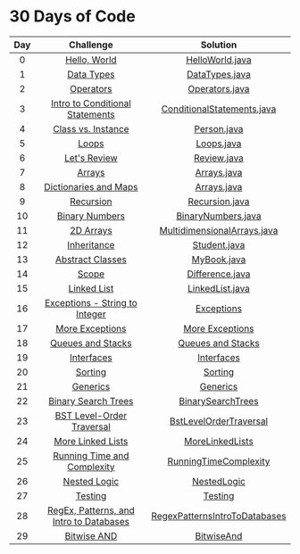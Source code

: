 # 30 Days of Code

| Day |                                                Challenge                                                |                                                                                       Solution                                                                          |
|:---:|:-------------------------------------------------------------------------------------------------------:|:-----------------------------------------------------------------------------------------------------------------------------------------------------------------------:|
|  0  | [Hello, World](https://www.hackerrank.com/challenges/30-hello-world)                                    | [HelloWorld.java](https://github.com/alexey-agafonov/hackerrank/blob/master/30-days-of-code/day%200/src/dev/agafonov/HelloWorld.java)                                   |
|  1  | [Data Types](https://www.hackerrank.com/challenges/30-data-types)                                       | [DataTypes.java](https://github.com/alexey-agafonov/hackerrank/blob/master/30-days-of-code/day%201/src/dev/agafonov/DataTypes.java)                                     |
|  2  | [Operators](https://www.hackerrank.com/challenges/30-operators)                                         | [Operators.java](https://github.com/alexey-agafonov/hackerrank/blob/master/30-days-of-code/day%202/src/dev/agafonov/Operators.java)                                     |
|  3  | [Intro to Conditional Statements](https://www.hackerrank.com/challenges/30-conditional-statements)      | [ConditionalStatements.java](https://github.com/alexey-agafonov/hackerrank/blob/master/30-days-of-code/day%203/src/dev/agafonov/ConditionalStatements.java)             |
|  4  | [Class vs. Instance](https://www.hackerrank.com/challenges/30-class-vs-instance)                        | [Person.java](https://github.com/alexey-agafonov/hackerrank/blob/master/30-days-of-code/day%204/src/dev/agafonov/Person.java)                                           |
|  5  | [Loops](https://www.hackerrank.com/challenges/30-loops)                                                 | [Loops.java](https://github.com/alexey-agafonov/hackerrank/blob/master/30-days-of-code/day%205/src/dev/agafonov/Loops.java)                                             |
|  6  | [Let's Review](https://www.hackerrank.com/challenges/30-review-loop)                                    | [Review.java](https://github.com/alexey-agafonov/hackerrank/blob/master/30-days-of-code/day%206/src/dev/agafonov/Review.java)                                           |
|  7  | [Arrays](https://www.hackerrank.com/challenges/30-arrays)                                               | [Arrays.java](https://github.com/alexey-agafonov/hackerrank/blob/master/30-days-of-code/day%207/src/dev/agafonov/Arrays.java)                                           |
|  8  | [Dictionaries and Maps](https://www.hackerrank.com/challenges/30-dictionaries-and-maps)                 | [Arrays.java](https://github.com/alexey-agafonov/hackerrank/blob/master/30-days-of-code/day%208/src/dev/agafonov/Arrays.java)                                           |
|  9  | [Recursion](https://www.hackerrank.com/challenges/30-recursion)                                         | [Recursion.java](https://github.com/alexey-agafonov/hackerrank/blob/master/30-days-of-code/day%209/src/dev/agafonov/Recursion.java)                                     |
|  10 | [Binary Numbers](https://www.hackerrank.com/challenges/30-binary-numbers)                               | [BinaryNumbers.java](https://github.com/alexey-agafonov/hackerrank/blob/master/30-days-of-code/day%2010/src/dev/agafonov/BinaryNumbers.java)                            |
|  11 | [2D Arrays](https://www.hackerrank.com/challenges/30-2d-arrays)                                         | [MultidimensionalArrays.java](https://github.com/alexey-agafonov/hackerrank/blob/master/30-days-of-code/day%2011/src/dev/agafonov/MultidimensionalArrays.java)          |
|  12 | [Inheritance](https://www.hackerrank.com/challenges/30-inheritance)                                     | [Student.java](https://github.com/alexey-agafonov/hackerrank/blob/master/30-days-of-code/day%2012/src/dev/agafonov/Student.java)                                        |
|  13 | [Abstract Classes](https://www.hackerrank.com/challenges/30-abstract-classes)                           | [MyBook.java](https://github.com/alexey-agafonov/hackerrank/blob/master/30-days-of-code/day%2013/src/dev/agafonov/MyBook.java)                                          |
|  14 | [Scope](https://www.hackerrank.com/challenges/30-scope)                                                 | [Difference.java](https://github.com/alexey-agafonov/hackerrank/blob/master/30-days-of-code/day%2014/src/dev/agafonov/Difference.java)                                  |
|  15 | [Linked List](https://www.hackerrank.com/challenges/30-linked-list)                                     | [LinkedList.java](https://github.com/alexey-agafonov/hackerrank/blob/master/30-days-of-code/day%2015/src/dev/agafonov/LinkedList.java)                                  |
|  16 | [Exceptions - String to Integer](https://www.hackerrank.com/challenges/30-exceptions-string-to-integer) | [Exceptions](https://github.com/alexey-agafonov/hackerrank/blob/master/30-days-of-code/day%2016/src/dev/agafonov/Exceptions.java)                                       |
|  17 | [More Exceptions](https://www.hackerrank.com/challenges/30-more-exceptions)                             | [More Exceptions](https://github.com/alexey-agafonov/hackerrank/blob/master/30-days-of-code/day%2017/src/dev/agafonov/MoreExceptions.java)                              |
|  18 | [Queues and Stacks](https://www.hackerrank.com/challenges/30-queues-stacks)                             | [Queues and Stacks](https://github.com/alexey-agafonov/hackerrank/blob/master/30-days-of-code/day%2018/src/dev/agafonov/QueuesAndStacks.java)                           |
|  19 | [Interfaces](https://www.hackerrank.com/challenges/30-interfaces)                                       | [Interfaces](https://github.com/alexey-agafonov/hackerrank/blob/master/30-days-of-code/day%2019/src/dev/agafonov/Interfaces.java)                                       |
|  20 | [Sorting](https://www.hackerrank.com/challenges/30-sorting)                                             | [Sorting](https://github.com/alexey-agafonov/hackerrank/blob/master/30-days-of-code/day%2020/src/dev/agafonov/Sorting.java)                                             |
|  21 | [Generics](https://www.hackerrank.com/challenges/30-generics)                                           | [Generics](https://github.com/alexey-agafonov/hackerrank/blob/master/30-days-of-code/day%2021/src/dev/agafonov/Generics.java)                                           |
|  22 | [Binary Search Trees](https://www.hackerrank.com/challenges/30-binary-search-trees)                     | [BinarySearchTrees](https://github.com/alexey-agafonov/hackerrank/blob/master/30-days-of-code/day%2022/src/dev/agafonov/BinarySearchTrees.java)                         |
|  23 | [BST Level-Order Traversal](https://www.hackerrank.com/challenges/30-binary-trees)                      | [BstLevelOrderTraversal](https://github.com/alexey-agafonov/hackerrank/blob/master/30-days-of-code/day%2023/src/dev/agafonov/BstLevelOrderTraversal.java)               |
|  24 | [More Linked Lists](https://www.hackerrank.com/challenges/30-linked-list-deletion)                      | [MoreLinkedLists](https://github.com/alexey-agafonov/hackerrank/blob/master/30-days-of-code/day%2024/src/dev/agafonov/MoreLinkedLists.java)                             |
|  25 | [Running Time and Complexity](https://www.hackerrank.com/challenges/30-running-time-and-complexity)     | [RunningTimeComplexity](https://github.com/alexey-agafonov/hackerrank/blob/master/30-days-of-code/day%2025/src/dev/agafonov/RunningTimeComplexity.java)                 |
|  26 | [Nested Logic](https://www.hackerrank.com/challenges/30-nested-logic)                                   | [NestedLogic](https://github.com/alexey-agafonov/hackerrank/blob/master/30-days-of-code/day%2026/src/dev/agafonov/NestedLogic.java)                                     |
|  27 | [Testing](https://www.hackerrank.com/challenges/30-testing)                                             | [Testing](https://github.com/alexey-agafonov/hackerrank/blob/master/30-days-of-code/day%2027/src/dev/agafonov/Testing.java)                                             |
|  28 | [RegEx, Patterns, and Intro to Databases](https://www.hackerrank.com/challenges/30-regex-patterns)      | [RegexPatternsIntroToDatabases](https://github.com/alexey-agafonov/hackerrank/blob/master/30-days-of-code/day%2028/src/dev/agafonov/RegexPatternsIntroToDatabases.java) |
|  29 | [Bitwise AND](https://www.hackerrank.com/challenges/30-bitwise-and)                                     | [BitwiseAnd](https://github.com/alexey-agafonov/hackerrank/blob/master/30-days-of-code/day%2029/src/dev/agafonov/BitwiseAnd.java)                                       |